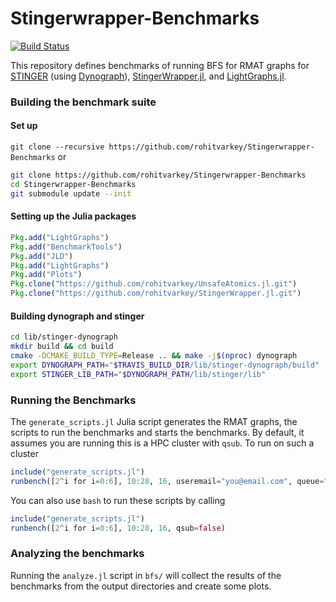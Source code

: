 # Stingerwrapper-Benchmarks

[![Build Status](https://travis-ci.org/rohitvarkey/Stingerwrapper-Benchmarks.svg?branch=master)](https://travis-ci.org/rohitvarkey/Stingerwrapper-Benchmarks)

This repository defines benchmarks of running BFS for RMAT graphs for [STINGER](https://github.com/stingergraph/stinger) (using [Dynograph](https://github.com/DynoGraph/stinger-dynograph)), [StingerWrapper.jl](https://github.com/rohitvarkey/StingerWrapper.jl),
and [LightGraphs.jl](https://github.com/JuliaGraphs/LightGraphs.jl).

### Building the benchmark suite

#### Set up
`git clone --recursive https://github.com/rohitvarkey/Stingerwrapper-Benchmarks`
or
```bash
git clone https://github.com/rohitvarkey/Stingerwrapper-Benchmarks
cd Stingerwrapper-Benchmarks
git submodule update --init
```

#### Setting up the Julia packages

```julia
Pkg.add("LightGraphs")
Pkg.add("BenchmarkTools")
Pkg.add("JLD")
Pkg.add("LightGraphs")
Pkg.add("Plots")
Pkg.clone("https://github.com/rohitvarkey/UnsafeAtomics.jl.git")
Pkg.clone("https://github.com/rohitvarkey/StingerWrapper.jl.git")
```

#### Building dynograph and stinger

```bash
cd lib/stinger-dynograph
mkdir build && cd build
cmake -DCMAKE_BUILD_TYPE=Release .. && make -j$(nproc) dynograph
export DYNOGRAPH_PATH="$TRAVIS_BUILD_DIR/lib/stinger-dynograph/build"
export STINGER_LIB_PATH="$DYNOGRAPH_PATH/lib/stinger/lib"
```

### Running the Benchmarks

The `generate_scripts.jl` Julia script generates the RMAT graphs, the scripts to
run the benchmarks and starts the benchmarks. By default, it assumes you are running
this is a HPC cluster with `qsub`. To run on such a cluster

```julia
include("generate_scripts.jl")
runbench([2^i for i=0:6], 10:28, 16, useremail="you@email.com", queue="your-queue")
```

You can also use `bash` to run these scripts by calling

```julia
include("generate_scripts.jl")
runbench([2^i for i=0:6], 10:28, 16, qsub=false)
```

### Analyzing the benchmarks

Running the `analyze.jl` script in `bfs/` will collect the results of the benchmarks from the output
directories and create some plots.
